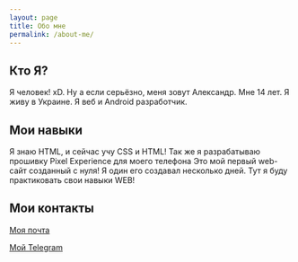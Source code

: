 ```yaml
---
layout: page
title: Обо мне
permalink: /about-me/
---
```


## Кто Я?

Я человек! xD. Ну а если серьёзно, меня зовут Александр. Мне 14 лет. Я живу в Украине. Я веб и Android разработчик.

## Мои навыки

Я знаю HTML, и сейчас учу CSS и HTML! Так же я разрабатываю прошивку Pixel Experience для моего телефона Это мой первый web-сайт созданный с нуля! Я один его создавал несколько дней. Тут я буду практиковать свои навыки WEB!

## Мои контакты

[Моя почта](mailto:alex.chycherin51@outlook.com)

[Мой Telegram](t.me/sevralt)

